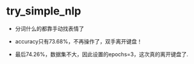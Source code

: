 # try_simple_nlp

+ 分词什么的都靠手动找表情了

+ accuracy只有73.68%，不再操作了，双手离开键盘！

+ 最后74.26%，数据集不大，因此设置的epochs=3，这次真的离开键盘了.
